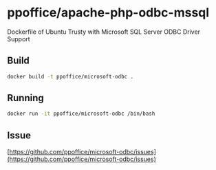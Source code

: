 # ppoffice/apache-php-odbc-mssql
Dockerfile of Ubuntu Trusty with Microsoft SQL Server ODBC Driver Support

## Build
```bash
docker build -t ppoffice/microsoft-odbc .
```

## Running
```bash
docker run -it ppoffice/microsoft-odbc /bin/bash
```

## Issue
[https://github.com/ppoffice/microsoft-odbc/issues](https://github.com/ppoffice/microsoft-odbc/issues)